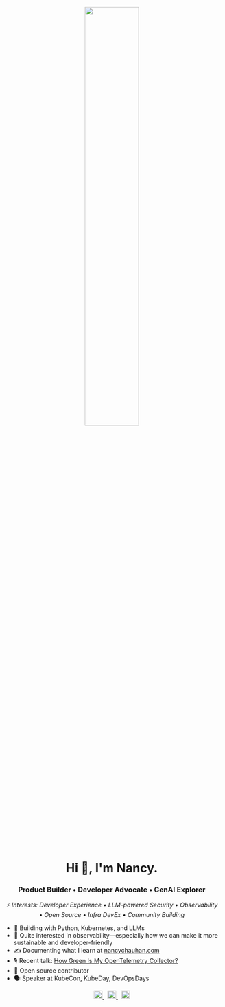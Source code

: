 <p align="center">
  <img width="50%" src="https://media.boingboing.net/wp-content/uploads/2019/01/giphy-3.gif" />
</p>

<h1 align="center">Hi 👋, I'm Nancy.</h1>
<h3 align="center">Product Builder • Developer Advocate • GenAI Explorer</h3>

<p align="center">
  <em>⚡ Interests: Developer Experience • LLM-powered Security • Observability • Open Source • Infra DevEx • Community Building</em>
</p>

- 🔭 Building with Python, Kubernetes, and LLMs  
- 👀 Quite interested in observability—especially how we can make it more sustainable and developer-friendly  
- ✍️ Documenting what I learn at [nancychauhan.com](https://nancychauhan.com)  
- 🎙️ Recent talk: [How Green Is My OpenTelemetry Collector?](https://www.youtube.com/watch?v=ea2CKLX5vEs)  
- 🌱 Open source contributor  
- 🗣️ Speaker at KubeCon, KubeDay, DevOpsDays  

<p align="center">
  <a href="https://twitter.com/_nancychauhan" target="_blank">
    <img src="https://cdn.jsdelivr.net/npm/simple-icons@3.0.1/icons/twitter.svg" alt="Twitter" width="20" height="20" />
  </a>
  &nbsp;
  <a href="https://linkedin.com/in/nancy-chauhan" target="_blank">
    <img src="https://cdn.jsdelivr.net/npm/simple-icons@3.0.1/icons/linkedin.svg" alt="LinkedIn" width="20" height="20" />
  </a>
  &nbsp;
  <a href="https://nancychauhan.com" target="_blank">
    <img src="https://cdn.jsdelivr.net/npm/simple-icons@3.0.1/icons/internetexplorer.svg" alt="Website" width="20" height="20" />
  </a>
</p>
